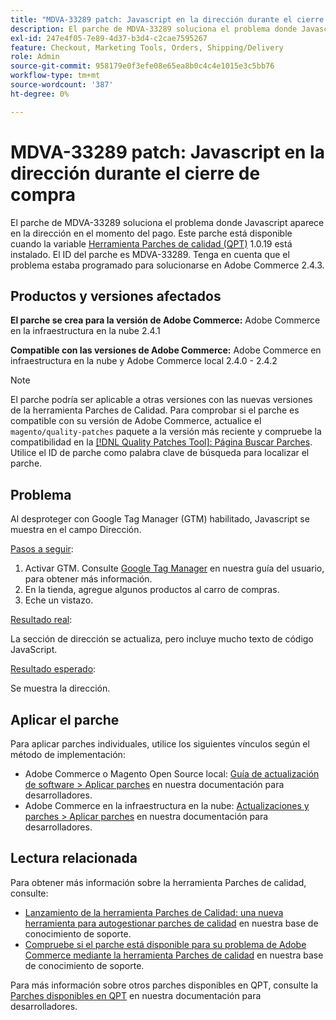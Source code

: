 ```yaml
---
title: "MDVA-33289 patch: Javascript en la dirección durante el cierre de compra"
description: El parche de MDVA-33289 soluciona el problema donde Javascript aparece en la dirección en el momento del pago. Este parche está disponible cuando está instalada la [Quality Patches Tool (QPT)](/help/announcements/adobe-commerce-announcements/magento-quality-patches-released-new-tool-to-self-serve-quality-patches.md) 1.0.19. El ID del parche es MDVA-33289. Tenga en cuenta que el problema estaba programado para solucionarse en Adobe Commerce 2.4.3.
exl-id: 247e4f05-7e89-4d37-b3d4-c2cae7595267
feature: Checkout, Marketing Tools, Orders, Shipping/Delivery
role: Admin
source-git-commit: 958179e0f3efe08e65ea8b0c4c4e1015e3c5bb76
workflow-type: tm+mt
source-wordcount: '387'
ht-degree: 0%

---
```


# MDVA-33289 patch: Javascript en la dirección durante el cierre de compra

El parche de MDVA-33289 soluciona el problema donde Javascript aparece en la dirección en el momento del pago. Este parche está disponible cuando la variable [Herramienta Parches de calidad (QPT)](/help/announcements/adobe-commerce-announcements/magento-quality-patches-released-new-tool-to-self-serve-quality-patches.md) 1.0.19 está instalado. El ID del parche es MDVA-33289. Tenga en cuenta que el problema estaba programado para solucionarse en Adobe Commerce 2.4.3.

## Productos y versiones afectados

**El parche se crea para la versión de Adobe Commerce:** Adobe Commerce en la infraestructura en la nube 2.4.1

**Compatible con las versiones de Adobe Commerce:** Adobe Commerce en infraestructura en la nube y Adobe Commerce local 2.4.0 - 2.4.2

>[!NOTE]
>
>El parche podría ser aplicable a otras versiones con las nuevas versiones de la herramienta Parches de Calidad. Para comprobar si el parche es compatible con su versión de Adobe Commerce, actualice el `magento/quality-patches` paquete a la versión más reciente y compruebe la compatibilidad en la [[!DNL Quality Patches Tool]: Página Buscar Parches](https://devdocs.magento.com/quality-patches/tool.html#patch-grid). Utilice el ID de parche como palabra clave de búsqueda para localizar el parche.

## Problema

Al desproteger con Google Tag Manager (GTM) habilitado, Javascript se muestra en el campo Dirección.

<u>Pasos a seguir</u>:

1. Activar GTM. Consulte [Google Tag Manager](https://docs.magento.com/user-guide/marketing/google-tag-manager.html) en nuestra guía del usuario, para obtener más información.
1. En la tienda, agregue algunos productos al carro de compras.
1. Eche un vistazo.

<u>Resultado real</u>:

La sección de dirección se actualiza, pero incluye mucho texto de código JavaScript.

<u>Resultado esperado</u>:

Se muestra la dirección.

## Aplicar el parche

Para aplicar parches individuales, utilice los siguientes vínculos según el método de implementación:

* Adobe Commerce o Magento Open Source local: [Guía de actualización de software > Aplicar parches](https://devdocs.magento.com/guides/v2.4/comp-mgr/patching/mqp.html) en nuestra documentación para desarrolladores.
* Adobe Commerce en la infraestructura en la nube: [Actualizaciones y parches > Aplicar parches](https://devdocs.magento.com/cloud/project/project-patch.html) en nuestra documentación para desarrolladores.

## Lectura relacionada

Para obtener más información sobre la herramienta Parches de calidad, consulte:

* [Lanzamiento de la herramienta Parches de Calidad: una nueva herramienta para autogestionar parches de calidad](/help/announcements/adobe-commerce-announcements/magento-quality-patches-released-new-tool-to-self-serve-quality-patches.md) en nuestra base de conocimiento de soporte.
* [Compruebe si el parche está disponible para su problema de Adobe Commerce mediante la herramienta Parches de calidad](/help/support-tools/patches-available-in-qpt-tool/check-patch-for-magento-issue-with-magento-quality-patches.md) en nuestra base de conocimiento de soporte.

Para más información sobre otros parches disponibles en QPT, consulte la [Parches disponibles en QPT](https://devdocs.magento.com/quality-patches/tool.html#patch-grid) en nuestra documentación para desarrolladores.

